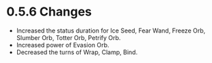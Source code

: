 # 0.5.6 Changes #

* Increased the status duration for Ice Seed, Fear Wand, Freeze Orb, Slumber Orb, Totter Orb, Petrify Orb.
* Increased power of Evasion Orb.
* Decreased the turns of Wrap, Clamp, Bind.